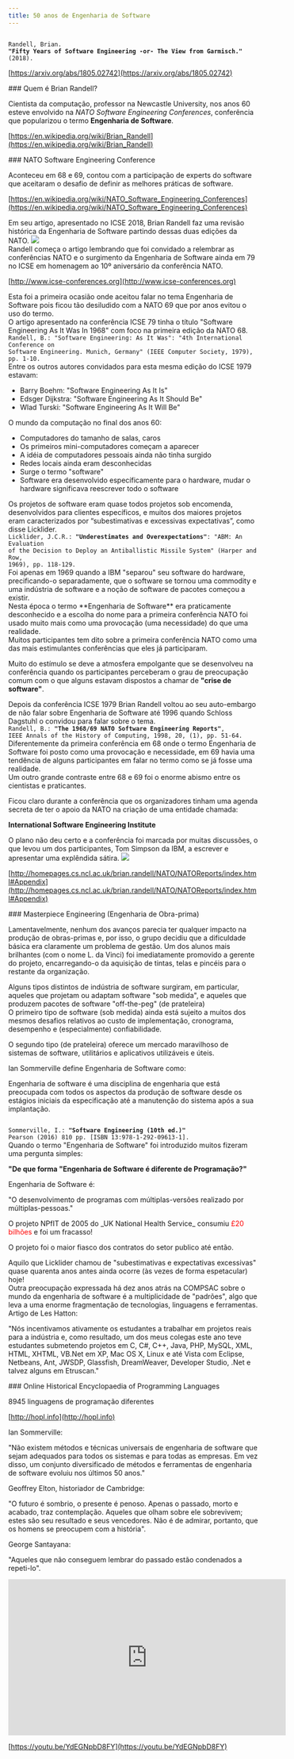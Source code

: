 ```yaml
---
title: 50 anos de Engenharia de Software
---
```


<section>
<code>
Randell, Brian.
<strong>"Fifty Years of Software Engineering -or- The View from Garmisch."</strong>
(2018).
</code>

[https://arxiv.org/abs/1805.02742](https://arxiv.org/abs/1805.02742)
</section>

<section>
### Quem é Brian Randell?

Cientista da computação, professor na Newcastle University, nos anos 60 esteve
envolvido na _NATO Software Engineering Conferences_, conferência que
popularizou o termo **Engenharia de Software**.

[https://en.wikipedia.org/wiki/Brian_Randell](https://en.wikipedia.org/wiki/Brian_Randell)
</section>

<section>
### NATO Software Engineering Conference

Aconteceu em 68 e 69, contou com a participação de experts do software
que aceitaram o desafio de definir as melhores práticas de software.

[https://en.wikipedia.org/wiki/NATO_Software_Engineering_Conferences](https://en.wikipedia.org/wiki/NATO_Software_Engineering_Conferences)
</section>

<section>
Em seu artigo, apresentado no ICSE 2018, Brian Randell faz uma revisão
histórica da Engenharia de Software partindo dessas duas edições da NATO.

<img src="/files/randell-paper.png" />
</section>

<section>
Randell começa o artigo lembrando que foi convidado a relembrar as conferências
NATO e o surgimento da Engenharia de Software ainda em 79 no ICSE em homenagem
ao 10º aniversário da conferência NATO.

[http://www.icse-conferences.org](http://www.icse-conferences.org)
</section>


<section>
Esta foi a primeira ocasião onde aceitou falar no tema Engenharia de Software
pois ficou tão desiludido com a NATO 69 que por anos evitou o uso do termo.
</section>

<section>
O artigo apresentado na conferência ICSE 79 tinha o título "Software
Engineering As It Was In 1968" com foco na primeira edição da NATO 68.

<code>
Randell, B.: "Software Engineering: As It Was": "4th International Conference on
Software Engineering. Munich, Germany" (IEEE Computer Society, 1979), pp. 1-10.
</code>
</section>

<section>
Entre os outros autores convidados para esta mesma edição do
ICSE 1979 estavam:

* Barry Boehm: "Software Engineering As It Is"
* Edsger Dijkstra: "Software Engineering As It Should Be"
* Wlad Turski: "Software Engineering As It Will Be"
</section>

<section>
O mundo da computação no final dos anos 60:

* Computadores do tamanho de salas, caros
* Os primeiros mini-computadores começam a aparecer
* A idéia de computadores pessoais ainda não tinha surgido
* Redes locais ainda eram desconhecidas
* Surge o termo "software"
* Software era desenvolvido específicamente para o hardware, mudar o hardware significava reescrever todo o software
</section>

<section>
Os projetos de software eram quase todos projetos sob encomenda,
desenvolvidos para clientes específicos, e muitos dos maiores projetos eram
caracterizados por “subestimativas e excessivas expectativas”, como disse
Licklider.

<code>
Licklider, J.C.R.: <strong>"Underestimates and Overexpectations"</strong>: "ABM: An Evaluation
of the Decision to Deploy an Antiballistic Missile System" (Harper and Row,
1969), pp. 118-129.
</code>
</section>

<section>
Foi apenas em 1969 quando a IBM "separou" seu software do hardware,
precificando-o separadamente, que o software se tornou uma commodity e uma
indústria de software e a noção de software de pacotes começou a existir.
</section>

<section>
Nesta época o termo **Engenharia de Software** era praticamente desconhecido e
a escolha do nome para a primeira conferência NATO foi usado muito mais como
uma provocação (uma necessidade) do que uma realidade.
</section>

<section>
Muitos participantes tem dito sobre a primeira conferência NATO como uma das
mais estimulantes conferências que eles já participaram.

Muito do estímulo se deve a atmosfera empolgante que se desenvolveu na
conferência quando os participantes perceberam o grau de preocupação comum com
o que alguns estavam dispostos a chamar de **"crise de software"**.
</section>



<section>
Depois da conferência ICSE 1979 Brian Randell voltou ao seu auto-embargo de não
falar sobre Engenharia de Software até 1996 quando Schloss Dagstuhl o convidou
para falar sobre o tema.

<code>
Randell, B.: <strong>"The 1968/69 NATO Software Engineering Reports"</strong>,
IEEE Annals of the History of Computing, 1998, 20, (1), pp. 51-64.
</code>
</section>

<section>
Diferentemente da primeira conferência em 68 onde o termo Engenharia de
Software foi posto como uma provocação e necessidade, em 69 havia uma tendência
de alguns participantes em falar no termo como se já fosse uma realidade.

</section>

<section>
Um outro grande contraste entre 68 e 69
foi o enorme abismo entre os cientistas e praticantes.

Ficou claro durante a conferência que os organizadores tinham uma agenda
secreta de ter o apoio da NATO na criação de uma entidade chamada:

**International Software Engineering Institute**
</section>

<section>
O plano não deu certo e a conferência foi marcada por muitas discussões, o
que levou um dos participantes, Tom Simpson da IBM, a escrever e apresentar uma
explêndida sátira.

<img src="/files/masterpiece-engineering.png" />

[http://homepages.cs.ncl.ac.uk/brian.randell/NATO/NATOReports/index.html#Appendix](http://homepages.cs.ncl.ac.uk/brian.randell/NATO/NATOReports/index.html#Appendix)
</section>

<section>
### Masterpiece Engineering (Engenharia de Obra-prima)

Lamentavelmente, nenhum dos avanços parecia ter qualquer impacto na produção de
obras-primas e, por isso, o grupo decidiu que a dificuldade básica era
claramente um problema de gestão. Um dos alunos mais brilhantes (com o nome L.
da Vinci) foi imediatamente promovido a gerente do projeto, encarregando-o da
aquisição de tintas, telas e pincéis para o restante da organização.
</section>

<section>
Alguns tipos distintos de indústria de software surgiram,
em particular, aqueles que projetam ou adaptam software "sob medida", e aqueles
que produzem pacotes de software "off-the-peg" (de prateleira)
</section>

<section>
O primeiro tipo de software (sob medida) ainda está sujeito a muitos dos mesmos
desafios relativos ao custo de implementação, cronograma, desempenho e
(especialmente) confiabilidade.

O segundo tipo (de prateleira) oferece um mercado maravilhoso de sistemas de
software, utilitários e aplicativos utilizáveis e úteis.
</section>

<section>
Ian Sommerville define Engenharia de Software como:

Engenharia de software é uma disciplina de engenharia que está preocupada com
todos os aspectos da produção de software desde os estágios iniciais da
especificação até a manutenção do sistema após a sua implantação.

<code>
Sommerville, I.: <strong>"Software Engineering (10th ed.)"</strong>
Pearson (2016) 810 pp. [ISBN 13:978-1-292-09613-1].
</code>
</section>

<section>
Quando o termo "Engenharia de Software" foi introduzido muitos
fizeram uma pergunta simples:

**"De que forma "Engenharia de Software é diferente de Programação?"**

</section>

<section>
Engenharia de Software é:

"O desenvolvimento de programas com múltiplas-versões realizado por múltiplas-pessoas."
</section>

<section>
O projeto NPfIT de 2005 do _UK National Health Service_ consumiu <span
style="color:red">£20 bilhões</span> e foi um fracasso!

O projeto foi o maior fiasco dos contratos do setor publico até então.
</section>

<section>
Aquilo que Licklider chamou de "subestimativas e expectativas excessivas" quase
quarenta anos antes ainda ocorre (às vezes de forma espetacular) hoje!
</section>

<section>
Outra preocupação expressada há dez anos atrás na COMPSAC sobre o mundo da
engenharia de software é a multiplicidade de "padrões", algo que leva a uma
enorme fragmentação de tecnologias, linguagens e ferramentas.

</section>

<section>
Artigo de Les Hatton:

"Nós incentivamos ativamente os estudantes a trabalhar em projetos reais para a
indústria e, como resultado, um dos meus colegas este ano teve estudantes
submetendo projetos em C, C#, C++, Java, PHP, MySQL, XML, HTML, XHTML, VB.Net
em XP, Mac OS X, Linux e até Vista com Eclipse, Netbeans, Ant, JWSDP,
Glassfish, DreamWeaver, Developer Studio, .Net e talvez alguns em Etruscan."

<!--
<code>
Hatton, L.: <strong>"Professionalism in IT"</strong>,
Safety Critical Systems Club, 2008, 17, (2).
[http://www.leshatton.org/Documents/Professionalism_2007.pdf (Accessed 16 April 2018)].
</code>
-->
</section>


<section>
### Online Historical Encyclopaedia of Programming Languages

8945 linguagens de programação diferentes

[http://hopl.info](http://hopl.info)
</section>


<section>
Ian Sommerville:

"Não existem métodos e técnicas universais de engenharia de software que sejam
adequados para todos os sistemas e para todas as empresas. Em vez disso, um
conjunto diversificado de métodos e ferramentas de engenharia de software
evoluiu nos últimos 50 anos."
</section>


<section>
Geoffrey Elton, historiador de Cambridge:

"O futuro é sombrio, o presente é penoso. Apenas o passado, morto e acabado,
traz contemplação. Aqueles que olham sobre ele sobrevivem; estes são seu
resultado e seus vencedores. Não é de admirar, portanto, que os homens se
preocupem com a história".
</section>

<section>
George Santayana:

"Aqueles que não conseguem lembrar do passado estão condenados a repeti-lo".
</section>

<section>
<iframe width="560" height="315" src="https://www.youtube.com/embed/YdEGNpbD8FY" frameborder="0" allow="accelerometer; autoplay; encrypted-media; gyroscope; picture-in-picture" allowfullscreen></iframe>

[https://youtu.be/YdEGNpbD8FY](https://youtu.be/YdEGNpbD8FY)
</section>
